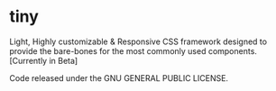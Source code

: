 # tiny
Light, Highly customizable &amp; Responsive CSS framework designed to provide the bare-bones for the most commonly used components. [Currently in Beta]

Code released under the GNU GENERAL PUBLIC LICENSE.
